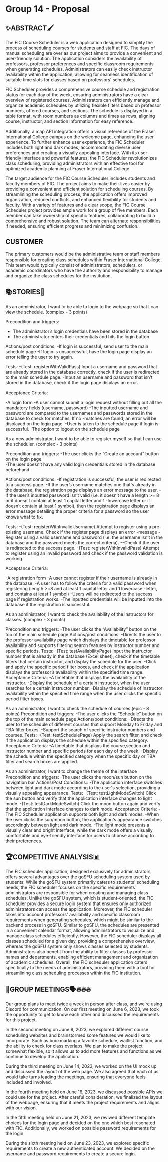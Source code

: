 # Group 14 - Proposal

## ✨ABSTRACT🖌

The FIC Course Scheduler is a web application designed to simplify the process of scheduling courses for students and staff at FIC. The days of manual scheduling are over as our project aims to provide a convenient and user-friendly solution. The application considers the availability of professors, professor preferences and specific classroom requirements when generating schedules. Administrators can easily check instructor availability within the application, allowing for seamless identification of suitable time slots for classes based on professors' schedules.

FIC Scheduler provides a comprehensive course schedule and registration status for each day of the week, ensuring administrators have a clear overview of registered courses. Administrators can efficiently manage and organize academic schedules by utilizing flexible filters based on professor numbers, offered courses, and sections. The schedule is displayed in a table format, with room numbers as columns and times as rows, aligning course, instructor, and section information for easy reference.

Additionally, a map API integration offers a visual reference of the Fraser International College campus on the welcome page, enhancing the user experience. To further enhance user experience, the FIC Scheduler includes both light and dark modes, accommodating diverse user preferences and creating a visually appealing interface. With its user-friendly interface and powerful features, the FIC Scheduler revolutionizes class scheduling, providing administrators with an effective tool for optimized academic planning at Fraser International College.

The target audience for the FIC Course Scheduler includes students and faculty members of FIC. The project aims to make their lives easier by providing a convenient and efficient solution for scheduling courses. By streamlining the scheduling process, the application offers improved organization, reduced conflicts, and enhanced flexibility for students and faculty.
With a variety of features and a clear scope, the FIC Course Scheduler project provides ample work for a group of five members. Each member can take ownership of specific features, collaborating to build a comprehensive and robust solution. The team can alternate responsibilities if needed, ensuring efficient progress and minimizing confusion.

## CUSTOMER
The primary customers would be the administrative team or staff members responsible for creating class schedules within Fraser International College. This team would typically consist of administrators, schedulers, or academic coordinators who have the authority and responsibility to manage and organize the class schedules for the institution. 


## 📚STORIES📖

As an administrator, I want to be able to login to the webpage so that I can view the schedule. (complex - 3 points)

Precondition and triggers: 
* The administrator’s login credentials have been stored in the database
* The administrator enters their credentials and hits the login button. 

Actions/post conditions: 
-If login is successful, send user to the main schedule page
-If login is unsuccessful, have the login page display an error telling the user to try again. 

Tests: 
-(Test: registerWithValidPass) Input a username and password that are already stored in the database correctly, check if the user is   redirected to the main schedule page. 
-Input an username and password that isn’t stored in the database, check if the login page displays an error. 

Acceptance Criteria: 

-A login form
-A user cannot submit a login request without filling out all the mandatory fields (username, password) 
-The inputted username and password are compared to the usernames and passwords stored in the database to check for matches. If no -matches are found, an error will be displayed on the login page. 
-User is taken to the schedule page if login is successful. 
-The option to logout on the schedule page 



As a new administrator, I want to be able to register myself so that I can use the scheduler. (complex - 3 points)

Precondition and triggers:
-The user clicks the “Create an account” button on the login page  
-The user doesn’t have any valid login credentials stored in the database beforehand 

Actions/post conditions: 
-If registration is successful, the user is redirected to a success page. 
-If the user’s username matches one that's already in the database, the registration page displays an error message to the user. 
-If the user’s inputted password isn’t valid (i.e. it doesn’t have a length >= 8 or it doesn’t contain at least 1 capital letter and 1 -lowercase letter or it doesn’t contain at least 1 symbol), then the registration page displays an error message detailing the proper criteria for a password so the user knows what to fix.  

Tests: 
-(Test: registerWithInvalidUsername) Attempt to register using a pre-existing username. Check if the register page displays an error -message 
-Register using a valid username and password (i.e. the username isn’t in the database and the password meets the correct criteria). --Check if the user is redirected to the success page. 
-(Test: registerWithInvalidPass) Attempt to register using an invalid password and check if the password validation is working. 

Acceptance Criteria: 

-A registration form 
-A user cannot register if their username is already in the database.
-A user has to follow the criteria for a valid password when registering (length >=8 and at least 1 capital letter and 1 lowercase -letter, and contains at least 1 symbol) 
-Users will be redirected to the success page if registration works. 
-The inputted credentials will be inputted into the database if the registration is successful.  

As an administrator, I want to check the availability of the instructors for classes. (complex - 3 points)

Precondition and triggers:
-The user clicks the “Availability” button on the top of the main schedule page
Actions/post conditions:
-Directs the user to the professor availability page which displays the timetable for professor availability and supports filtering search features by instructor number and specific periods.
Tests:
-(Test: testAvailabilityPage) Input the instructor number that is already in the database (Excel sheet), check if the timetable filters that certain instructor, and display the schedule for the user.
-Click and apply the specific period filter boxes, and check if the application displays the professor’s availability within the specified time range.
Acceptance Criteria:
-A timetable that displays the availability of the instructor.
-Display the schedule of a certain instructor, when the user searches for a certain instructor number.
-Display the schedule of instructor availability within the specified time range when the user clicks the specific period filter boxes.


As an administrator, I want to check the schedule of courses (epic - 8 points) 
Precondition and triggers:
-The user clicks the “Schedule” button on the top of the main schedule page
Actions/post conditions:
-Directs the user to the schedule of different courses that support Monday to Friday and TBA filter boxes.
-Support the search of specific instructor numbers and courses.
Tests:
-(Test: testSchedulePage) Apply the search filter, and check if the application displays the schedule within the specified category.
Acceptance Criteria:
-A timetable that displays the course,section and instructor number and specific periods for each day of the week.
-Display the schedule within the specified category when the specific day or TBA filter and search boxes are applied.


As an administrator, I want to change the theme of the interface
Precondition and triggers:
-The user clicks the moon/sun button on the navigation bar 
Actions/Post Conditions:.
-The application interface switches between light and dark mode according to the user's selection, providing a visually appealing appearance.
Tests:
-(Test: testLightModeSwitch) Click the sun button and verify that the application interface changes to light mode.
-(Test: testDarkModeSwitch) Click the moon button again and verify that the application interface changes to dark mode.
Acceptance Criteria:
-The FIC Scheduler application supports both light and dark modes.
-When the user clicks the sun/moon button, the application's appearance switches accordingly between light and dark mode.
-The light mode presents a visually clear and bright interface, while the dark mode offers a visually comfortable and eye-friendly interface for users to choose according to their preferences.


## 🏆COMPETITIVE ANALYSIS📊

The FIC scheduler application, designed exclusively for administrators, offers several advantages over the goSFU scheduling system used by students. While the goSFU system primarily caters to students' scheduling needs, the FIC scheduler focuses on the specific requirements administrators are responsible for when creating and managing class schedules. Unlike the goSFU system, which is student-oriented, the FIC scheduler provides a secure login system that ensures only authorized administrators can access the application. Moreover, the FIC scheduler takes into account professors' availability and specific classroom requirements when generating schedules, which might be similar to the backend process in goSFU. Similar to goSFU, the schedules are presented in a convenient calendar format, allowing administrators to visualize and manage class schedules efficiently. However, the FIC scheduler displays all classes scheduled for a given day, providing a comprehensive overview, whereas the goSFU system only shows classes selected by students. Administrators also benefit from the ability to filter classes by professor names and departments, enabling efficient management and organization of academic schedules. Overall, the FIC scheduler application caters specifically to the needs of administrators, providing them with a tool for streamlining class scheduling processes within the FIC institution.


## 👥GROUP MEETINGS🗣🔥🔥🔥
Our group plans to meet twice a week in person after class, and we’re using Discord for communication. On our first meeting on June 6, 2023, we took the opportunity to get to know each other and discussed the requirements for this project.

In the second meeting on June 8, 2023, we explored different course scheduling websites and brainstormed some features we would like to incorporate. Such as bookmarking a favorite schedule, waitlist function, and the ability to check for class overlaps. We plan to make the project somewhat flexible, so it allows us to add more features and functions as we continue to develop the application.

During the third meeting on June 14, 2023, we worked on the UI mock up and discussed the layout of the web page. We also agreed that each of us would take turns leading the meetings, ensuring that everyone feels included and involved.

In the fourth meeting held on June 16, 2023, we discussed possible APIs we could use for the project. After careful consideration, we finalized the layout of the webpage, ensuring that it meets the project requirements and aligns with our vision.

In the fifth meeting held on June 21, 2023, we reviwed different template choices for the login page and decided on the one which best resonated with FIC. Additionally, we worked on possible password requirements for the login. 

During the sixth meeting held on June 23, 2023, we explored specific requirements to create a new authenticated account. We decided on the username and password requirements to create a secure login. 
